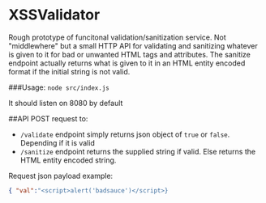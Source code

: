 # XSSValidator
Rough prototype of funcitonal validation/sanitization service. Not "middlewhere" but a small HTTP API for validating and sanitizing whatever is given to it for bad or unwanted HTML tags and attributes. The sanitize endpoint actually returns what is given to it in an HTML entity encoded format if the initial string is not valid.


###Usage: 
`node src/index.js`

It should listen on 8080 by default

##API
POST request to: 

* `/validate` endpoint simply returns json object of `true` or `false`. Depending if it is valid
* `/sanitize` endpoint returns the supplied string if valid. Else returns the HTML entity encoded string. 

Request json payload example:
```json
{ "val":"<script>alert('badsauce')</script>}
```
